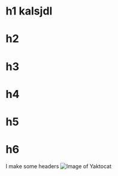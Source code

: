 # h1 kalsjdl
# h2
# h3
# h4 
# h5
# h6
I make some headers
![Image of Yaktocat](https://octodex.github.com/images/yaktocat.png)
